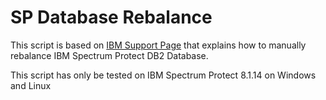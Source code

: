 # SP Database Rebalance
This script is based on [IBM Support Page](https://www.ibm.com/support/pages/steps-rebalance-database-tablespaces) that explains how to manually rebalance IBM Spectrum Protect DB2 Database.

This script has only be tested on IBM Spectrum Protect 8.1.14 on Windows and Linux